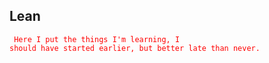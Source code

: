 ## Lean
<code style="color : red"> Here I put the things I'm learning, I should have started earlier, but better late than never.</code>
